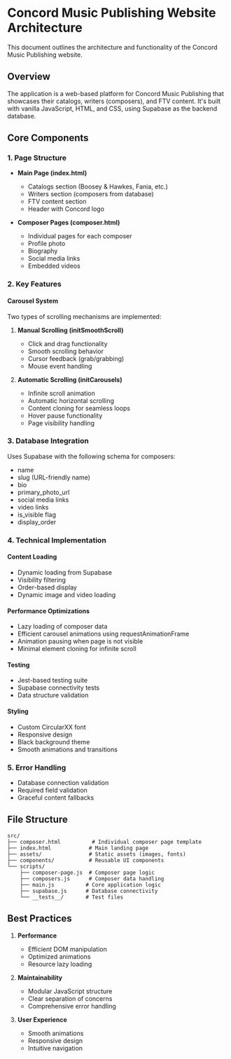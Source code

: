 # Concord Music Publishing Website Architecture

This document outlines the architecture and functionality of the Concord Music Publishing website.

## Overview

The application is a web-based platform for Concord Music Publishing that showcases their catalogs, writers (composers), and FTV content. It's built with vanilla JavaScript, HTML, and CSS, using Supabase as the backend database.

## Core Components

### 1. Page Structure
- **Main Page (index.html)**
  - Catalogs section (Boosey & Hawkes, Fania, etc.)
  - Writers section (composers from database)
  - FTV content section
  - Header with Concord logo

- **Composer Pages (composer.html)**
  - Individual pages for each composer
  - Profile photo
  - Biography
  - Social media links
  - Embedded videos

### 2. Key Features

#### Carousel System
Two types of scrolling mechanisms are implemented:

1. **Manual Scrolling (initSmoothScroll)**
   - Click and drag functionality
   - Smooth scrolling behavior
   - Cursor feedback (grab/grabbing)
   - Mouse event handling

2. **Automatic Scrolling (initCarousels)**
   - Infinite scroll animation
   - Automatic horizontal scrolling
   - Content cloning for seamless loops
   - Hover pause functionality
   - Page visibility handling

### 3. Database Integration

Uses Supabase with the following schema for composers:
- name
- slug (URL-friendly name)
- bio
- primary_photo_url
- social media links
- video links
- is_visible flag
- display_order

### 4. Technical Implementation

#### Content Loading
- Dynamic loading from Supabase
- Visibility filtering
- Order-based display
- Dynamic image and video loading

#### Performance Optimizations
- Lazy loading of composer data
- Efficient carousel animations using requestAnimationFrame
- Animation pausing when page is not visible
- Minimal element cloning for infinite scroll

#### Testing
- Jest-based testing suite
- Supabase connectivity tests
- Data structure validation

#### Styling
- Custom CircularXX font
- Responsive design
- Black background theme
- Smooth animations and transitions

### 5. Error Handling
- Database connection validation
- Required field validation
- Graceful content fallbacks

## File Structure

```
src/
├── composer.html          # Individual composer page template
├── index.html            # Main landing page
├── assets/               # Static assets (images, fonts)
├── components/           # Reusable UI components
└── scripts/
    ├── composer-page.js  # Composer page logic
    ├── composers.js      # Composer data handling
    ├── main.js          # Core application logic
    ├── supabase.js      # Database connectivity
    └── __tests__/       # Test files
```

## Best Practices

1. **Performance**
   - Efficient DOM manipulation
   - Optimized animations
   - Resource lazy loading

2. **Maintainability**
   - Modular JavaScript structure
   - Clear separation of concerns
   - Comprehensive error handling

3. **User Experience**
   - Smooth animations
   - Responsive design
   - Intuitive navigation